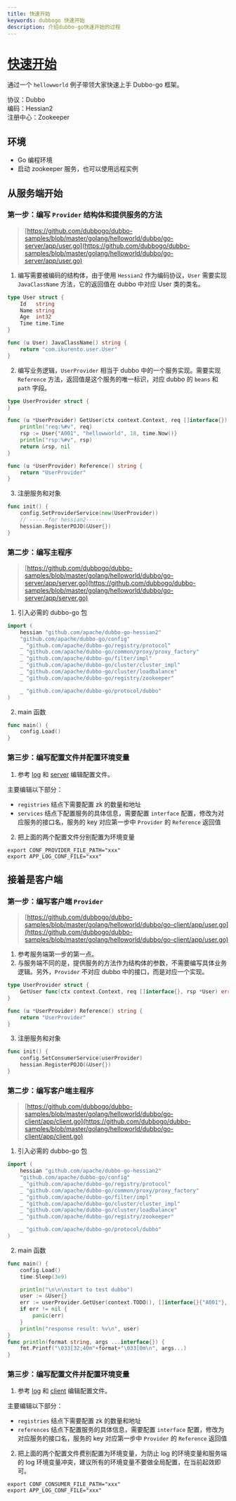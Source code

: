 ```yaml
---
title: 快速开始
keywords: dubbogo 快速开始
description: 介绍dubbo-go快速开始的过程
---
```


# [快速开始](https://dubbogo.github.io/dubbo-go-website/zh-cn/docs/user/quickstart/3.0/quickstart.html)

通过一个 `hellowworld` 例子带领大家快速上手 Dubbo-go 框架。

协议：Dubbo  
编码：Hessian2  
注册中心：Zookeeper

## 环境

- Go 编程环境
- 启动 zookeeper 服务，也可以使用远程实例

## 从服务端开始

### 第一步：编写 `Provider` 结构体和提供服务的方法

> [https://github.com/dubbogo/dubbo-samples/blob/master/golang/helloworld/dubbo/go-server/app/user.go](https://github.com/dubbogo/dubbo-samples/blob/master/golang/helloworld/dubbo/go-server/app/user.go)

1.  编写需要被编码的结构体，由于使用 `Hessian2` 作为编码协议，`User` 需要实现 `JavaClassName` 方法，它的返回值在 dubbo 中对应 User 类的类名。

```go
type User struct {
	Id   string
	Name string
	Age  int32
	Time time.Time
}

func (u User) JavaClassName() string {
	return "com.ikurento.user.User"
}
```

2.  编写业务逻辑，`UserProvider` 相当于 dubbo 中的一个服务实现。需要实现 `Reference` 方法，返回值是这个服务的唯一标识，对应 dubbo 的 `beans` 和 `path` 字段。

```go
type UserProvider struct {
}

func (u *UserProvider) GetUser(ctx context.Context, req []interface{}) (*User, error) {
	println("req:%#v", req)
	rsp := User{"A001", "hellowworld", 18, time.Now()}
	println("rsp:%#v", rsp)
	return &rsp, nil
}

func (u *UserProvider) Reference() string {
	return "UserProvider"
}
```

3.  注册服务和对象

```go
func init() {
	config.SetProviderService(new(UserProvider))
	// ------for hessian2------
	hessian.RegisterPOJO(&User{})
}
```

### 第二步：编写主程序

> [https://github.com/dubbogo/dubbo-samples/blob/master/golang/helloworld/dubbo/go-server/app/server.go](https://github.com/dubbogo/dubbo-samples/blob/master/golang/helloworld/dubbo/go-server/app/server.go)

1.  引入必需的 dubbo-go 包

```go
import (
	hessian "github.com/apache/dubbo-go-hessian2"
	"github.com/apache/dubbo-go/config"
	_ "github.com/apache/dubbo-go/registry/protocol"
	_ "github.com/apache/dubbo-go/common/proxy/proxy_factory"
	_ "github.com/apache/dubbo-go/filter/impl"
	_ "github.com/apache/dubbo-go/cluster/cluster_impl"
	_ "github.com/apache/dubbo-go/cluster/loadbalance"
	_ "github.com/apache/dubbo-go/registry/zookeeper"

	_ "github.com/apache/dubbo-go/protocol/dubbo"
)
```

2.  main 函数

```go
func main() {
	config.Load()
}
```

### 第三步：编写配置文件并配置环境变量

1.  参考 [log](https://github.com/dubbogo/dubbo-samples/blob/master/golang/helloworld/dubbo/go-server/profiles/release/log.yml) 和 [server](https://github.com/dubbogo/dubbo-samples/blob/master/golang/helloworld/dubbo/go-server/profiles/release/server.yml) 编辑配置文件。

主要编辑以下部分：

- `registries` 结点下需要配置 zk 的数量和地址
- `services` 结点下配置服务的具体信息，需要配置 `interface` 配置，修改为对应服务的接口名，服务的 key 对应第一步中 `Provider` 的 `Reference` 返回值

2.  把上面的两个配置文件分别配置为环境变量

```shell
export CONF_PROVIDER_FILE_PATH="xxx"
export APP_LOG_CONF_FILE="xxx"
```

## 接着是客户端

### 第一步：编写客户端 `Provider`

> [https://github.com/dubbogo/dubbo-samples/blob/master/golang/helloworld/dubbo/go-client/app/user.go](https://github.com/dubbogo/dubbo-samples/blob/master/golang/helloworld/dubbo/go-client/app/user.go)

1.  参考服务端第一步的第一点。
2.  与服务端不同的是，提供服务的方法作为结构体的参数，不需要编写具体业务逻辑。另外，`Provider` 不对应 dubbo 中的接口，而是对应一个实现。

```go
type UserProvider struct {
	GetUser func(ctx context.Context, req []interface{}, rsp *User) error
}

func (u *UserProvider) Reference() string {
	return "UserProvider"
}
```

3.  注册服务和对象

```go
func init() {
	config.SetConsumerService(userProvider)
	hessian.RegisterPOJO(&User{})
}
```

### 第二步：编写客户端主程序

> [https://github.com/dubbogo/dubbo-samples/blob/master/golang/helloworld/dubbo/go-client/app/client.go](https://github.com/dubbogo/dubbo-samples/blob/master/golang/helloworld/dubbo/go-client/app/client.go)

1.  引入必需的 dubbo-go 包

```go
import (
	hessian "github.com/apache/dubbo-go-hessian2"
	"github.com/apache/dubbo-go/config"
	_ "github.com/apache/dubbo-go/registry/protocol"
	_ "github.com/apache/dubbo-go/common/proxy/proxy_factory"
	_ "github.com/apache/dubbo-go/filter/impl"
	_ "github.com/apache/dubbo-go/cluster/cluster_impl"
	_ "github.com/apache/dubbo-go/cluster/loadbalance"
	_ "github.com/apache/dubbo-go/registry/zookeeper"

	_ "github.com/apache/dubbo-go/protocol/dubbo"
)
```

2.  main 函数

```go
func main() {
	config.Load()
	time.Sleep(3e9)

	println("\n\n\nstart to test dubbo")
	user := &User{}
	err := userProvider.GetUser(context.TODO(), []interface{}{"A001"}, user)
	if err != nil {
		panic(err)
	}
	println("response result: %v\n", user)
}
func println(format string, args ...interface{}) {
	fmt.Printf("\033[32;40m"+format+"\033[0m\n", args...)
}
```

### 第三步：编写配置文件并配置环境变量

1.  参考 [log](https://github.com/dubbogo/dubbo-samples/blob/master/golang/helloworld/dubbo/go-client/profiles/release/log.yml) 和 [client](https://github.com/dubbogo/dubbo-samples/blob/master/golang/helloworld/dubbo/go-client/profiles/release/client.yml) 编辑配置文件。

主要编辑以下部分：

- `registries` 结点下需要配置 zk 的数量和地址
- `references` 结点下配置服务的具体信息，需要配置 `interface` 配置，修改为对应服务的接口名，服务的 key 对应第一步中 `Provider` 的 `Reference` 返回值

2.  把上面的两个配置文件费别配置为环境变量，为防止 log 的环境变量和服务端的 log 环境变量冲突，建议所有的环境变量不要做全局配置，在当前起效即可。

```shell
export CONF_CONSUMER_FILE_PATH="xxx"
export APP_LOG_CONF_FILE="xxx"
```
